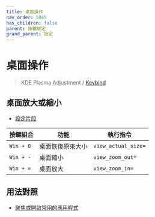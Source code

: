 ```yaml
---
title: 桌面操作
nav_order: 5045
has_children: false
parent: 按鍵綁定
grand_parent: 設定
---
```



# 桌面操作

> KDE Plasma Adjustment / [Keybind](https://github.com/samwhelp/manjaro-kde-plasma-adjustment/tree/main/prototype/main/demo-config/keybind/demo-keybind-mode-dolphin)


## 桌面放大或縮小

* [設定片段](https://github.com/samwhelp/manjaro-kde-plasma-adjustment/blob/main/prototype/main/kde-config/locale/en_us/Breeze-Dark/asset/overlay/etc/skel/.config/kglobalshortcutsrc#L195-L197)

| 按鍵組合          | 功能           | 執行指令              |
| ----------------- | -------------- | ---------------------------- |
| `Win + 0` | 桌面恢復原來大小 | `view_actual_size=` |
| `Win + -` | 桌面縮小  | `view_zoom_out=` |
| `Win + =` | 桌面放大 | `view_zoom_in=`  |




## 用法對照

* [聚焦或開啟常用的應用程式](https://samwhelp.github.io/note-about-manjaro-kde-plasma/read/config/keybind/application-focus-or-launch-favorite.html)
